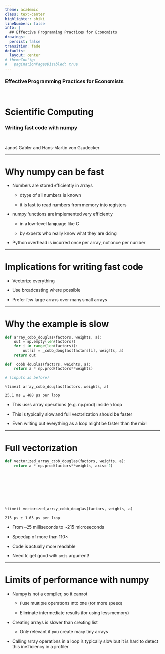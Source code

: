 ```yaml
---
theme: academic
class: text-center
highlighter: shiki
lineNumbers: false
info: |
  ## Effective Programming Practices for Economists
drawings:
  persist: false
transition: fade
defaults:
  layout: center
# themeConfig:
#   paginationPagesDisabled: true
---
```


### Effective Programming Practices for Economists

<br/>

# Scientific Computing

### Writing fast code with numpy

<br/>

Janoś Gabler and Hans-Martin von Gaudecker

---

# Why numpy can be fast

- Numbers are stored efficiently in arrays

  - dtype of all numbers is known

  - it is fast to read numbers from memory into registers

- numpy functions are implemented very efficiently

  - in a low-level language like C

  - by experts who really know what they are doing

- Python overhead is incurred once per array, not once per number

---

# Implications for writing fast code

- Vectorize everything!

- Use broadcasting where possible

- Prefer few large arrays over many small arrays

---

# Why the example is slow

<div class="flex gap-4">
<div>

```python
def array_cobb_douglas(factors, weights, a):
    out = np.empty(len(factors))
    for i in range(len(factors)):
        out[i] = _cobb_douglas(factors[i], weights, a)
    return out

def _cobb_douglas(factors, weights, a):
    return a * np.prod(factors**weights)

# (inputs as before)

%timeit array_cobb_douglas(factors, weights, a)
```

```txt
25.1 ms ± 488 µs per loop
```

</div>
<div>

- This uses array operations (e.g. np.prod) inside a loop

- This is typically slow and full vectorization should be faster

- Even writing out everything as a loop might be faster than the mix!

</div>
</div>

---

# Full vectorization

<div class="flex gap-4">
<div>

```python
def vectorized_array_cobb_douglas(factors, weights, a):
    return a * np.prod(factors**weights, axis=-1)









%timeit vectorized_array_cobb_douglas(factors, weights, a)
```

```txt
215 µs ± 1.63 µs per loop
```

</div>
<div>

- From ~25 milliseconds to ~215 microseconds

- Speedup of more than 110×

- Code is actually more readable

- Need to get good with `axis` argument!

</div>
</div>

---

# Limits of performance with numpy

- Numpy is not a compiler, so it cannot

  - Fuse multiple operations into one (for more speed)

  - Eliminate intermediate results (for using less memory)

- Creating arrays is slower than creating list

  - Only relevant if you create many tiny arrays

- Calling array operations in a loop is typically slow but it is hard to detect this
  inefficiency in a profiler
